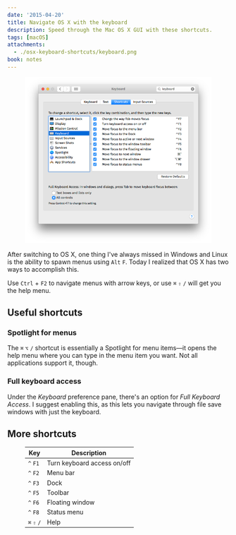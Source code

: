 ```yaml
---
date: '2015-04-20'
title: Navigate OS X with the keyboard
description: Speed through the Mac OS X GUI with these shortcuts.
tags: [macOS]
attachments:
  - ./osx-keyboard-shortcuts/keyboard.png
book: notes
---
```


<Figure cover>
<img src='./osx-keyboard-shortcuts/keyboard.png' alt='Keyboard shortcuts dialog' />
</Figure>

After switching to OS X, one thing I've always missed in Windows and Linux is the ability to spawn menus using `Alt` `F`. Today I realized that OS X has two ways to accomplish this.

Use `Ctrl` + `F2` to navigate menus with arrow keys, or use `⌘` `⇧` `/` will get you the help menu.

## Useful shortcuts

### Spotlight for menus

The `⌘` `⌥` `/` shortcut is essentially a Spotlight for menu items—it opens the help menu where you can type in the menu item you want. Not all applications support it, though.

### Full keyboard access

Under the _Keyboard_ preference pane, there's an option for _Full Keyboard Access_. I suggest enabling this, as this lets you navigate through file save windows with just the keyboard.

## More shortcuts

<Figure table>

| Key         | Description                 |
| ----------- | --------------------------- |
| `^` `F1`    | Turn keyboard access on/off |
| `^` `F2`    | Menu bar                    |
| `^` `F3`    | Dock                        |
| `^` `F5`    | Toolbar                     |
| `^` `F6`    | Floating window             |
| `^` `F8`    | Status menu                 |
| `⌘` `⇧` `/` | Help                        |

</Figure>
